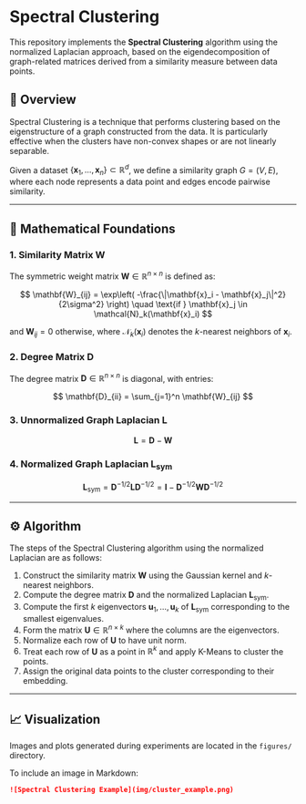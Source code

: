 # Spectral Clustering

This repository implements the **Spectral Clustering** algorithm using the normalized Laplacian approach, based on the eigendecomposition of graph-related matrices derived from a similarity measure between data points.

## 📘 Overview

Spectral Clustering is a technique that performs clustering based on the eigenstructure of a graph constructed from the data. It is particularly effective when the clusters have non-convex shapes or are not linearly separable.

Given a dataset $\{ \mathbf{x}_1, \dots, \mathbf{x}_n \} \subset \mathbb{R}^d$, we define a similarity graph $G = (V, E)$, where each node represents a data point and edges encode pairwise similarity.

---

## 🧠 Mathematical Foundations

### 1. Similarity Matrix $\mathbf{W}$

The symmetric weight matrix $\mathbf{W} \in \mathbb{R}^{n \times n}$ is defined as:

$$
\mathbf{W}_{ij} = \exp\left( -\frac{\|\mathbf{x}_i - \mathbf{x}_j\|^2}{2\sigma^2} \right) \quad \text{if } \mathbf{x}_j \in \mathcal{N}_k(\mathbf{x}_i)
$$

and $\mathbf{W}_{ij} = 0$ otherwise, where $\mathcal{N}_k(\mathbf{x}_i)$ denotes the $k$-nearest neighbors of $\mathbf{x}_i$.

### 2. Degree Matrix $\mathbf{D}$

The degree matrix $\mathbf{D} \in \mathbb{R}^{n \times n}$ is diagonal, with entries:

$$
\mathbf{D}_{ii} = \sum_{j=1}^n \mathbf{W}_{ij}
$$

### 3. Unnormalized Graph Laplacian $\mathbf{L}$

$$
\mathbf{L} = \mathbf{D} - \mathbf{W}
$$

### 4. Normalized Graph Laplacian $\mathbf{L}_{\text{sym}}$

$$
\mathbf{L}_{\text{sym}} = \mathbf{D}^{-1/2} \mathbf{L} \mathbf{D}^{-1/2} = \mathbf{I} - \mathbf{D}^{-1/2} \mathbf{W} \mathbf{D}^{-1/2}
$$

---

## ⚙️ Algorithm

The steps of the Spectral Clustering algorithm using the normalized Laplacian are as follows:

1. Construct the similarity matrix $\mathbf{W}$ using the Gaussian kernel and $k$-nearest neighbors.
2. Compute the degree matrix $\mathbf{D}$ and the normalized Laplacian $\mathbf{L}_{\text{sym}}$.
3. Compute the first $k$ eigenvectors $\mathbf{u}_1, \dots, \mathbf{u}_k$ of $\mathbf{L}_{\text{sym}}$ corresponding to the smallest eigenvalues.
4. Form the matrix $\mathbf{U} \in \mathbb{R}^{n \times k}$ where the columns are the eigenvectors.
5. Normalize each row of $\mathbf{U}$ to have unit norm.
6. Treat each row of $\mathbf{U}$ as a point in $\mathbb{R}^k$ and apply K-Means to cluster the points.
7. Assign the original data points to the cluster corresponding to their embedding.

---

## 📈 Visualization

Images and plots generated during experiments are located in the `figures/` directory.

To include an image in Markdown:

```markdown
![Spectral Clustering Example](img/cluster_example.png)
